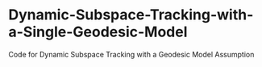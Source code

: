 # Dynamic-Subspace-Tracking-with-a-Single-Geodesic-Model
Code for Dynamic Subspace Tracking with a Geodesic Model Assumption
